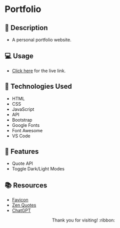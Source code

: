 # Portfolio

## :pencil: Description

- A personal portfolio website.

## :computer: Usage

- [Click here](https://hbarry89.github.io/) for the live link.

## :wrench: Technologies Used

- HTML
- CSS
- JavaScript
- API
- Bootstrap
- Google Fonts
- Font Awesome
- VS Code

## :star2: Features

- Quote API
- Toggle Dark/Light Modes

## :books: Resources

- [Favicon](https://favicon.io/)
- [Zen Quotes](https://docs.zenquotes.io/zenquotes-documentation/)
- [ChatGPT](https://openai.com/blog/chatgpt)

<p align="center">Thank you for visiting! :ribbon:</p>
